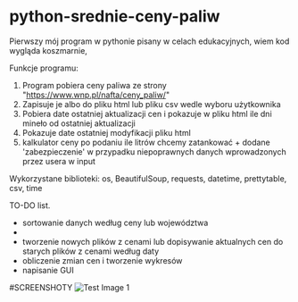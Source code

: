 # python-srednie-ceny-paliw
Pierwszy mój program w pythonie pisany w celach edukacyjnych, wiem kod wygląda koszmarnie,


Funkcje programu:
1. Program pobiera ceny paliwa ze strony "https://www.wnp.pl/nafta/ceny_paliw/"
2. Zapisuje je albo do pliku html lub pliku csv wedle wyboru użytkownika
3. Pobiera date ostatniej aktualizacji cen i pokazuje w pliku html ile dni mineło od ostatniej aktualizacji
4. Pokazuje date ostatniej modyfikacji pliku html
5. kalkulator ceny po podaniu ile litrów chcemy zatankować + dodane 'zabezpieczenie' w przypadku niepoprawnych danych wprowadzonych przez usera w input

Wykorzystane biblioteki:
os, BeautifulSoup, requests, datetime, prettytable, csv, time


TO-DO list.
- sortowanie danych według ceny lub województwa
- 
- tworzenie nowych plików z cenami lub dopisywanie aktualnych cen do starych plików z cenami według daty
- obliczenie zmian cen i tworzenie wykresów
- napisanie GUI

#SCREENSHOTY
![Test Image 1](https://i.imgur.com/vny53vk.png)
